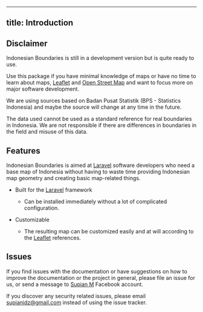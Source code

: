 ---
title: Introduction
-------------------

## Disclaimer
Indonesian Boundaries is still in a development version but is quite ready to use.

Use this package if you have minimal knowledge of maps or have no time to learn about maps, [Leaflet](https://leafletjs.com/) and [Open Street Map](https://www.openstreetmap.org/) and want to focus more on major software development.

We are using sources based on Badan Pusat Statistik (BPS - Statistics Indonesia) and maybe the source will change at any time in the future.

The data used cannot be used as a standard reference for real boundaries in Indonesia. We are not responsible if there are differences in boundaries in the field and misuse of this data.

## Features
Indonesian Boundaries is aimed at [Laravel](https://laravel.com/) software developers who need a base map of Indonesia without having to waste time providing Indonesian map geometry and creating basic map-related things.

- Built for the [Laravel](https://laravel.com/) framework
  - Can be installed immediately without a lot of complicated configuration.

- Customizable
  - The resulting map can be customized easily and at will according to the [Leaflet](https://leafletjs.com/reference-1.7.1.html) references.

## Issues

If you find issues with the documentation or have suggestions on how to improve the documentation or the project in general, please file an issue for us, or send a message to [Supian M](https://www.facebook.com/SupianIDz/) Facebook account.

If you discover any security related issues, please email [supianidz@gmail.com](mailto:supianidz@gmail.com) instead of using the issue tracker.

